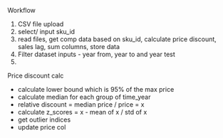 Workflow 
1. CSV file upload 
2. select/ input sku_id
3. read files, get comp data based on sku_id, calculate price discount, sales lag, sum columns, store data
4. Filter dataset inputs - year from, year to and year test
5. 




Price discount calc
- calculate lower bound which is 95% of the max price 
- calculate median for each group of time_year
- relative discount = median price / price = x
- calculate z_scores = x - mean of x / std of x
- get outlier indices 
- update price col


